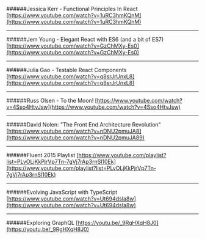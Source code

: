 

######Jessica Kerr - Functional Principles In React
[https://www.youtube.com/watch?v=1uRC3hmKQnM](https://www.youtube.com/watch?v=1uRC3hmKQnM)

---

######Jem Young - Elegant React with ES6 (and a bit of ES7)
[https://www.youtube.com/watch?v=GzChMXy-Es0](https://www.youtube.com/watch?v=GzChMXy-Es0)

---

######Julia Gao - Testable React Components
[https://www.youtube.com/watch?v=q8srJrUnxL8](https://www.youtube.com/watch?v=q8srJrUnxL8)

---

######Russ Olsen - To the Moon!
[https://www.youtube.com/watch?v=4Sso4HtvJsw](https://www.youtube.com/watch?v=4Sso4HtvJsw)

---

######David Nolen: "The Front End Architecture Revolution"
[https://www.youtube.com/watch?v=nDNU2pmuJA8](https://www.youtube.com/watch?v=nDNU2pmuJA89)

---

######Fluent 2015 Playlist
[https://www.youtube.com/playlist?list=PLvOLjKkPjrVp7Tn-7gVj7rAp3rnSl10Ek](https://www.youtube.com/playlist?list=PLvOLjKkPjrVp7Tn-7gVj7rAp3rnSl10Ek)

---

######Evolving JavaScript with TypeScript
[https://www.youtube.com/watch?v=Ut694dsIa8w](https://www.youtube.com/watch?v=Ut694dsIa8w)


---


######Exploring GraphQL
[https://youtu.be/_9RgHXqH8J0](https://youtu.be/_9RgHXqH8J0)